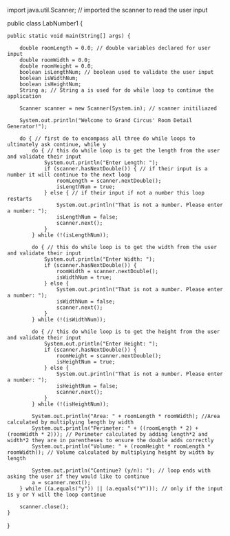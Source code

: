 import java.util.Scanner; // imported the scanner to read the user input

public class LabNumber1 {

	public static void main(String[] args) {

		double roomLength = 0.0; // double variables declared for user input
		double roomWidth = 0.0;
		double roomHeight = 0.0;
		boolean isLengthNum; // boolean used to validate the user input
		boolean isWidthNum;
		boolean isHeightNum;
		String a; // String a is used for do while loop to continue the application

		Scanner scanner = new Scanner(System.in); // scanner initiliazed

		System.out.println("Welcome to Grand Circus' Room Detail Generator!");

		do { // first do to encompass all three do while loops to ultimately ask continue, while y
			do { // this do while loop is to get the length from the user and validate their input
				System.out.println("Enter Length: ");
				if (scanner.hasNextDouble()) { // if their input is a number it will continue to the next loop
					roomLength = scanner.nextDouble();
					isLengthNum = true;
				} else { // if their input if not a number this loop restarts
					System.out.println("That is not a number. Please enter a number: ");
					isLengthNum = false;
					scanner.next();
				}
			} while (!(isLengthNum));

			do { // this do while loop is to get the width from the user and validate their input
				System.out.println("Enter Width: ");
				if (scanner.hasNextDouble()) {
					roomWidth = scanner.nextDouble();
					isWidthNum = true;
				} else {
					System.out.println("That is not a number. Please enter a number: ");
					isWidthNum = false;
					scanner.next();
				}
			} while (!(isWidthNum));

			do { // this do while loop is to get the height from the user and validate their input
				System.out.println("Enter Height: ");
				if (scanner.hasNextDouble()) {
					roomHeight = scanner.nextDouble();
					isHeightNum = true;
				} else {
					System.out.println("That is not a number. Please enter a number: ");
					isHeightNum = false;
					scanner.next();
				}
			} while (!(isHeightNum));

			System.out.println("Area: " + roomLength * roomWidth); //Area calculated by multiplying length by width
			System.out.println("Perimeter: " + ((roomLength * 2) + (roomWidth * 2))); // Perimeter calculated by adding length*2 and width*2 they are in parentheses to ensure the double adds correctly
			System.out.println("Volume: " + (roomHeight * roomLength * roomWidth)); // Volume calculated by multiplying height by width by length

			System.out.println("Continue? (y/n): "); // loop ends with asking the user if they would like to continue
			a = scanner.next();
		} while ((a.equals("y")) || (a.equals("Y"))); // only if the input is y or Y will the loop continue

		scanner.close();
	}
}
